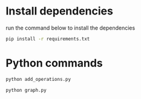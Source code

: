 # Install dependencies
run the command below to install the dependencies
```bash
pip install -r requirements.txt
```


# Python commands
```bash
python add_operations.py
```
```bash
python graph.py
```



